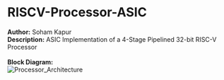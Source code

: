 # RISCV-Processor-ASIC

**Author:** Soham Kapur
<br>
**Description:** ASIC Implementation of a 4-Stage Pipelined 32-bit RISC-V Processor
<br>
<br>
**Block Diagram:**
<br>
![Processor_Architecture](https://github.com/user-attachments/assets/8b3b51b1-678b-4712-9591-f52adbdfefb6)
